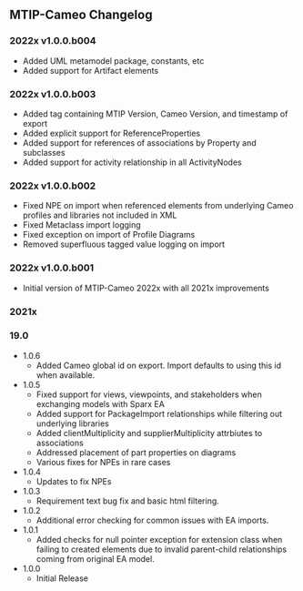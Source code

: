 ## MTIP-Cameo Changelog

### 2022x v1.0.0.b004
* Added UML metamodel package, constants, etc
* Added support for Artifact elements

### 2022x v1.0.0.b003
* Added <metadata> tag containing MTIP Version, Cameo Version, and timestamp of export
* Added explicit support for ReferenceProperties
* Added support for references of associations by Property and subclasses
* Added support for activity relationship in all ActivityNodes

### 2022x v1.0.0.b002
* Fixed NPE on import when referenced elements from underlying Cameo profiles and libraries not included in XML
* Fixed Metaclass import logging
* Fixed exception on import of Profile Diagrams
* Removed superfluous tagged value logging on import

### 2022x v1.0.0.b001
* Initial version of MTIP-Cameo 2022x with all 2021x improvements

### 2021x

### 19.0
* 1.0.6
    * Added Cameo global id on export. Import defaults to using this id when available.
* 1.0.5
    * Fixed support for views, viewpoints, and stakeholders when exchanging models with Sparx EA
    * Added support for PackageImport relationships while filtering out underlying libraries
    * Added clientMultiplicity and supplierMultiplicity attrbiutes to associations
    * Addressed placement of part properties on diagrams
    * Various fixes for NPEs in rare cases
* 1.0.4
    * Updates to fix NPEs
* 1.0.3
    * Requirement text bug fix and basic html filtering.
* 1.0.2
    * Additional error checking for common issues with EA imports.
* 1.0.1
    * Added checks for null pointer exception for extension class when failing to created elements due to invalid parent-child relationships coming from original EA model.
* 1.0.0
    * Initial Release